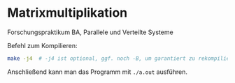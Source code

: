 # Matrixmultiplikation
Forschungspraktikum BA, Parallele und Verteilte Systeme

Befehl zum Kompilieren:
```sh
make -j4  # -j4 ist optional, ggf. noch -B, um garantiert zu rekompilieren
```
Anschließend kann man das Programm mit `./a.out` ausführen.
